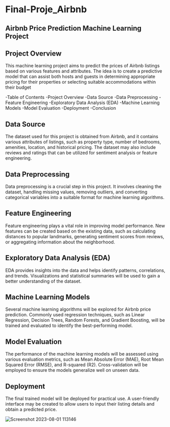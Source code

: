 # Final-Proje_Airbnb


## Airbnb Price Prediction Machine Learning Project


## Project Overview
This machine learning project aims to predict the prices of Airbnb listings based on various features and attributes. The idea is to create a predictive model that can assist both hosts and guests in determining appropriate pricing for their properties or selecting suitable accommodations within their budget

-Table of Contents
-Project Overview
-Data Source
-Data Preprocessing
-Feature Engineering
-Exploratory Data Analysis (EDA)
-Machine Learning Models
-Model Evaluation
-Deployment
-Conclusion


## Data Source
The dataset used for this project is obtained from Airbnb, and it contains various attributes of listings, such as property type, number of bedrooms, amenities, location, and historical pricing. The dataset may also include reviews and ratings that can be utilized for sentiment analysis or feature engineering.

## Data Preprocessing
Data preprocessing is a crucial step in this project. It involves cleaning the dataset, handling missing values, removing outliers, and converting categorical variables into a suitable format for machine learning algorithms.

## Feature Engineering
Feature engineering plays a vital role in improving model performance. New features can be created based on the existing data, such as calculating distances to popular landmarks, generating sentiment scores from reviews, or aggregating information about the neighborhood.

## Exploratory Data Analysis (EDA)
EDA provides insights into the data and helps identify patterns, correlations, and trends. Visualizations and statistical summaries will be used to gain a better understanding of the dataset.

## Machine Learning Models
Several machine learning algorithms will be explored for Airbnb price prediction. Commonly used regression techniques, such as Linear Regression, Decision Trees, Random Forests, and Gradient Boosting, will be trained and evaluated to identify the best-performing model.

## Model Evaluation
The performance of the machine learning models will be assessed using various evaluation metrics, such as Mean Absolute Error (MAE), Root Mean Squared Error (RMSE), and R-squared (R2). Cross-validation will be employed to ensure the models generalize well on unseen data.

## Deployment
The final trained model will be deployed for practical use. A user-friendly interface may be created to allow users to input their listing details and obtain a predicted price.

![Screenshot 2023-08-01 113146](https://github.com/semasar/Final-Proje_Airbnb/assets/117167682/c596d776-d814-4eab-8d4e-0f45477b8e42)

